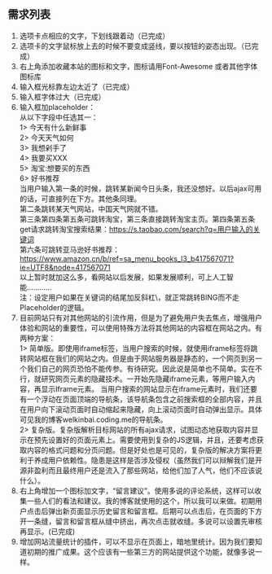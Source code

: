 ## 需求列表
1.	选项卡点相应的文字，下划线跟着动（已完成）
2.	选项卡的文字鼠标放上去的时候不要变成竖线，要以按钮的姿态出现。（已完成）
3.	右上角添加收藏本站的图标和文字，图标请用Font-Awesome 或者其他字体图标库
4.	输入框光标靠左边太近了（已完成）
5.	输入框字体过大（已完成）
6.	输入框加placeholder：  
	从以下字段中任选其一：  
	1>	今天有什么新鲜事  
	2>	今天天气如何  
	3>	我想剁手了  
	4>	我要买XXX  
	5>	淘宝:想要买的东西  
	6>	好书推荐  
	当用户输入第一条的时候，跳转某新闻今日头条，我还没想好。以后ajax可用的话，可直接列在下方。其他条同理。  
	第二条跳转某天气网站，中国天气网就不错。  
	第三条第四条第五条可跳转淘宝，第三条直接跳转淘宝主页。第四条第五条get请求跳转淘宝搜索结果：https://s.taobao.com/search?q=用户输入的关键词  
	第六条可跳转亚马逊好书推荐：https://www.amazon.cn/b/ref=sa_menu_books_l3_b417567071?ie=UTF8&node=417567071  
	以上暂时就加这么多，看网站以后发展，如果发展顺利，可上人工智能…………  
	注：设定用户如果在关键词的结尾加反斜杠\，就正常跳转BING而不走Placeholder的逻辑。  
7.	目前网站只有对其他网站的引流作用，但是为了避免用户失去焦点，增强用户体验和网站的重要性，可以使用特殊方法将其他网站的内容框在网站之内。有两种方案：  
	1>	简单版。即使用iframe标签，当用户搜索的时候，就使用iframe标签将跳转网站框在我们的网站之内。但是由于网站服务器是静态的，一个网页到另一个我们自己的网页恐怕不能传参。有待研究。因此说是简单也不简单。实在不行，就研究网页元素的隐藏技术。一开始先隐藏iframe元素，等用户输入内容，再显示Iframe元素。
	当用户搜索的网站显示在iframe元素时，我们还要有一个浮动在页面顶端的导航条，该导航条包含之前搜索框的全部内容，并且在用户向下滚动页面时自动缩起来隐藏，向上滚动页面时自动弹出显示。具体可见我的博客welkinbai.coding.me的导航条。  
	2>	复杂版。复杂版解析目标网站的所有ajax请求，试图动态地获取内容并显示在预先设置好的页面元素上。需要使用到复杂的JS逻辑，并且，还要考虑获取内容的格式问题和分页问题。但是好处也是可见的，复杂版的解决方案将更利于养成用户依赖性。隐患是这样是否涉及侵权（虽然我们可以辩解我们是开源非盈利而且最终用户还是流入了那些网站，给他们加了人气，他们不应该说什么）。  
8.	右上角增加一个图标加文字，“留言建议”。使用多说的评论系统，这样可以收集一些人们的看法和建议。我的博客就使用的这个，所以我可以来做。初期用户点击后弹出新页面显示历史留言和留言框。后期可以点击后，在页面的下方开一条缝，留言和留言框从缝中挤出，再次点击就收缝。多说可以设置先审核再显示。(已完成)  
9.	增加网站流量统计的插件，可以不显示在页面上，暗地里统计。因为我们要知道初期的推广成果。这个应该有一些第三方的网站提供这个功能，就像多说一样。  

